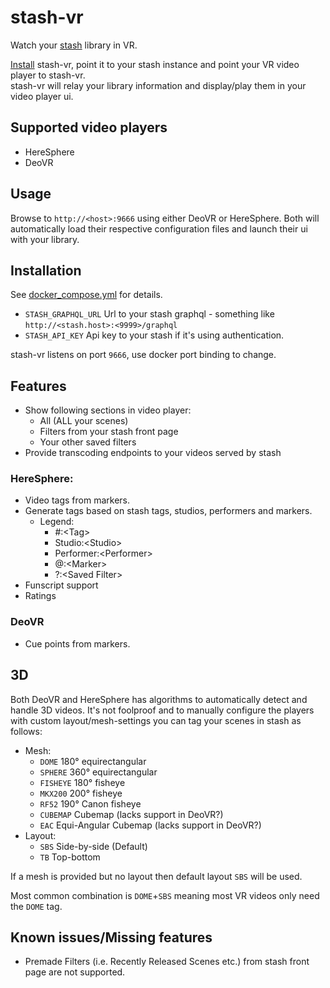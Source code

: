 # stash-vr
Watch your [stash](https://github.com/stashapp/stash) library in VR.

[Install](#Installation) stash-vr, point it to your stash instance and point your VR video player to stash-vr.\
stash-vr will relay your library information and display/play them in your video player ui.

## Supported video players
* HereSphere
* DeoVR

## Usage
Browse to `http://<host>:9666` using either DeoVR or HereSphere.
Both will automatically load their respective configuration files and launch their ui with your library.

## Installation
See [docker_compose.yml](docker-compose.yml) for details.

* `STASH_GRAPHQL_URL` Url to your stash graphql - something like `http://<stash.host>:<9999>/graphql`
* `STASH_API_KEY` Api key to your stash if it's using authentication. 

stash-vr listens on port `9666`, use docker port binding to change.

## Features
* Show following sections in video player:
  - All (ALL your scenes)
  - Filters from your stash front page
  - Your other saved filters
* Provide transcoding endpoints to your videos served by stash

### HereSphere:
* Video tags from markers.
* Generate tags based on stash tags, studios, performers and markers.
  - Legend:
    - #:\<Tag>
    - Studio:\<Studio>
    - Performer:\<Performer>
    - @:\<Marker>
    - ?:\<Saved Filter>
* Funscript support
* Ratings

### DeoVR
* Cue points from markers.

## 3D
Both DeoVR and HereSphere has algorithms to automatically detect and handle 3D videos.
It's not foolproof and to manually configure the players with custom layout/mesh-settings you can tag your scenes in stash as follows:

* Mesh:
  - `DOME` 180° equirectangular
  - `SPHERE` 360° equirectangular
  - `FISHEYE` 180° fisheye
  - `MKX200` 200° fisheye
  - `RF52` 190° Canon fisheye
  - `CUBEMAP` Cubemap (lacks support in DeoVR?)
  - `EAC` Equi-Angular Cubemap (lacks support in DeoVR?)
* Layout:
  - `SBS` Side-by-side (Default)
  - `TB` Top-bottom

If a mesh is provided but no layout then default layout `SBS` will be used.

Most common combination is `DOME`+`SBS` meaning most VR videos only need the `DOME` tag.

## Known issues/Missing features
* Premade Filters (i.e. Recently Released Scenes etc.) from stash front page are not supported.
